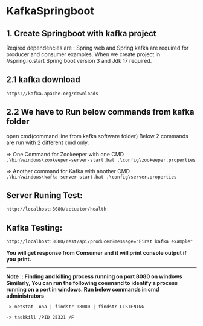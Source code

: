 # KafkaSpringboot
## 1. Create Springboot with kafka project 
   Reqired dependencies are : Spring web and Spring kafka are required for producer and consumer examples.
   When we create project in //spring.io.start  Spring boot version 3 and Jdk 17 required. 
   
## 2.1 kafka download 
    https://kafka.apache.org/downloads

## 2.2  We have to Run below commands from kafka folder 
open cmd(command line from kafka software folder)
Below 2 commands are run with 2 different cmd only.
	 
=> One Command for Zookeeper with one CMD   
``` .\bin\windows\zookeeper-server-start.bat .\config\zookeeper.properties ```
 
=> Another command for Kafka with another CMD  
``` .\bin\windows\kafka-server-start.bat .\config\server.properties ``` 


## Server Runing Test:
``` http://localhost:8080/actuator/health ```

## Kafka Testing:
``` http://localhost:8080/rest/api/producer?message="First kafka example" ```

**You will get response from Consumer and it will print console output if you print.** 

-----------------------------------------------------------------------------------------------
**Note :: Finding and killing process running on port 8080 on windows
Similarly, You can run the following command to identify a process running on a port in windows.
Run below commands in cmd administrators** 

``` -> netstat -ona | findstr :8080 | findstr LISTENING ```

``` -> taskkill /PID 25321 /F ```
